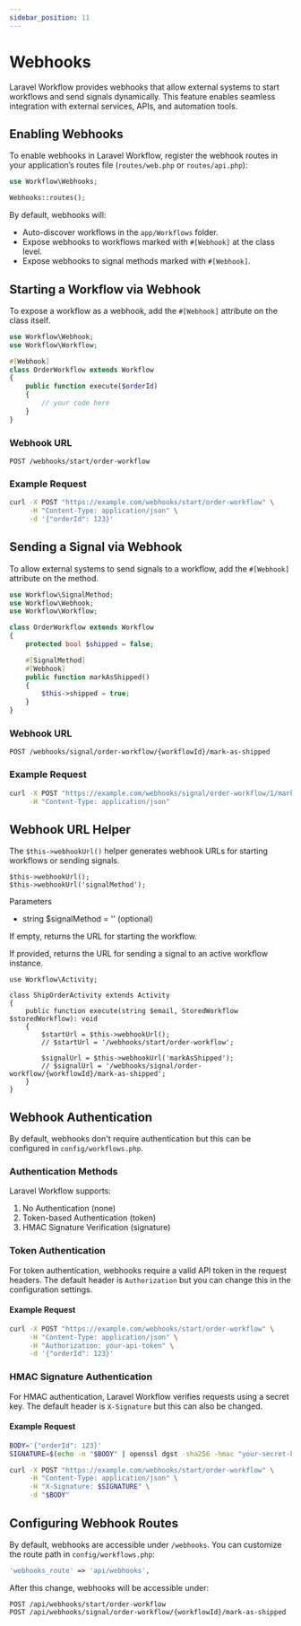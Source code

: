 ```yaml
---
sidebar_position: 11
---
```


# Webhooks

Laravel Workflow provides webhooks that allow external systems to start workflows and send signals dynamically. This feature enables seamless integration with external services, APIs, and automation tools.

## Enabling Webhooks
To enable webhooks in Laravel Workflow, register the webhook routes in your application’s routes file (`routes/web.php` or `routes/api.php`):

```php
use Workflow\Webhooks;

Webhooks::routes();
```

By default, webhooks will:
- Auto-discover workflows in the `app/Workflows` folder.
- Expose webhooks to workflows marked with `#[Webhook]` at the class level.
- Expose webhooks to signal methods marked with `#[Webhook]`.

## Starting a Workflow via Webhook
To expose a workflow as a webhook, add the `#[Webhook]` attribute on the class itself.

```php
use Workflow\Webhook;
use Workflow\Workflow;

#[Webhook]
class OrderWorkflow extends Workflow
{
    public function execute($orderId)
    {
        // your code here
    }
}
```

### Webhook URL
```
POST /webhooks/start/order-workflow
```

### Example Request
```bash
curl -X POST "https://example.com/webhooks/start/order-workflow" \
     -H "Content-Type: application/json" \
     -d '{"orderId": 123}'
```

## Sending a Signal via Webhook
To allow external systems to send signals to a workflow, add the `#[Webhook]` attribute on the method.

```php
use Workflow\SignalMethod;
use Workflow\Webhook;
use Workflow\Workflow;

class OrderWorkflow extends Workflow
{
    protected bool $shipped = false;

    #[SignalMethod]
    #[Webhook]
    public function markAsShipped()
    {
        $this->shipped = true;
    }
}
```

### Webhook URL
```
POST /webhooks/signal/order-workflow/{workflowId}/mark-as-shipped
```

### Example Request
```bash
curl -X POST "https://example.com/webhooks/signal/order-workflow/1/mark-as-shipped" \
     -H "Content-Type: application/json"
```

## Webhook URL Helper
The `$this->webhookUrl()` helper generates webhook URLs for starting workflows or sending signals.

```
$this->webhookUrl();
$this->webhookUrl('signalMethod');
```

Parameters
- string $signalMethod = '' (optional)

If empty, returns the URL for starting the workflow.

If provided, returns the URL for sending a signal to an active workflow instance.

```
use Workflow\Activity;

class ShipOrderActivity extends Activity
{
    public function execute(string $email, StoredWorkflow $storedWorkflow): void
    {
        $startUrl = $this->webhookUrl();
        // $startUrl = '/webhooks/start/order-workflow';

        $signalUrl = $this->webhookUrl('markAsShipped');
        // $signalUrl = '/webhooks/signal/order-workflow/{workflowId}/mark-as-shipped';
    }
}
```

## Webhook Authentication
By default, webhooks don't require authentication but this can be configured in `config/workflows.php`.

### Authentication Methods
Laravel Workflow supports:
1. No Authentication (none)
2. Token-based Authentication (token)
3. HMAC Signature Verification (signature)

### Token Authentication
For token authentication, webhooks require a valid API token in the request headers. The default header is `Authorization` but you can change this in the configuration settings.

#### Example Request
```bash
curl -X POST "https://example.com/webhooks/start/order-workflow" \
     -H "Content-Type: application/json" \
     -H "Authorization: your-api-token" \
     -d '{"orderId": 123}'
```

### HMAC Signature Authentication
For HMAC authentication, Laravel Workflow verifies requests using a secret key. The default header is `X-Signature` but this can also be changed.

#### Example Request
```bash
BODY='{"orderId": 123}'
SIGNATURE=$(echo -n "$BODY" | openssl dgst -sha256 -hmac "your-secret-key" | awk '{print $2}')

curl -X POST "https://example.com/webhooks/start/order-workflow" \
     -H "Content-Type: application/json" \
     -H "X-Signature: $SIGNATURE" \
     -d "$BODY"
```

## Configuring Webhook Routes
By default, webhooks are accessible under `/webhooks`. You can customize the route path in `config/workflows.php`:

```php
'webhooks_route' => 'api/webhooks',
```

After this change, webhooks will be accessible under:
```
POST /api/webhooks/start/order-workflow
POST /api/webhooks/signal/order-workflow/{workflowId}/mark-as-shipped
```
